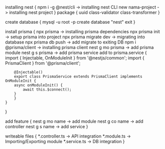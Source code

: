 installing nest {
    npm i -g @nest/cli -> installing nest CLI
    new nama-project -> installing nest project
}
package {
    uuid
    class-validator
    class-transformer
}

create database {
    mysql -u root -p
    create database "nest"
    exit
}

install prisma {
    npx prisma -> installing prisma dependencies
    npx prisma init -> setup prisma into project
    npx prisma migrate dev -> migrating into database 
    npx prisma db push -> add migrate to exiting DB
    npm i @prisma/client -> installing prisma client
    nest g mo prisma -> add prisma module
    nest g s prisma -> add prisma service
    add to prisma.service {
        import { Injectable, OnModuleInit } from '@nestjs/common';
        import { PrismaClient } from '@prisma/client';

        @Injectable()
        export class PrismaService extends PrismaClient implements OnModuleInit {
        async onModuleInit() {
            await this.$connect();
        }
        }
    }
}

add feature {
    nest g mo name -> add module
    nest g co name -> add controller
    nest g s name -> add service
}

writeable files {
    *.controller.ts -> API integration
    *.module.ts -> Importing/Exporting module
    *.service.ts -> DB integration
}